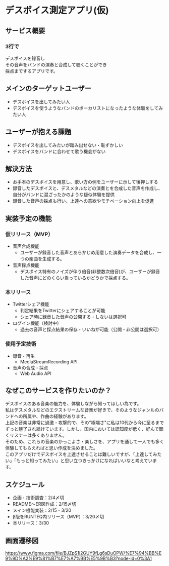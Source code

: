 # デスボイス測定アプリ(仮)

## サービス概要
### 3行で
デスボイスを録音し  
その音声をバンドの演奏と合成して聴くことができ  
採点までするアプリです。

## メインのターゲットユーザー
- デスボイスを出してみたい人
- デスボイスを使うようなバンドのボーカリストになったような体験をしてみたい人

## ユーザーが抱える課題
- デスボイスを出してみたいが踏み出せない・恥ずかしい
- デスボイスをバンドに合わせて歌う機会がない

## 解決方法
- お手本のデスボイスを用意し、歌い方の例をユーザーに示して後押しする
- 録音したデスボイスと、デスメタルなどの演奏とを合成した音声を作成し、自分がバンドに混ざったかのような疑似体験を提供
- 録音した音声の採点も行い、上達への意欲やモチベーション向上を促進

## 実装予定の機能
### 仮リリース（MVP）
- 音声合成機能  
  - ユーザーが録音した音声とあらかじめ用意した演奏データを合成し、一つの楽曲を生成する。
- 音声採点機能  
  - デスボイス特有のノイズが伴う倍音(非整数次倍音)が、ユーザーが録音した音声にどのくらい乗っているかどうかで採点する。

### 本リリース
- Twitterシェア機能  
  - 判定結果をTwitterにシェアすることが可能
  - シェア時に録音した音声の公開する・しないは選択可
- ログイン機能（検討中）
  - 過去の音声と採点結果の保存・いいねが可能（公開・非公開は選択可）

### 使用予定技術
- 録音・再生
  - MediaStreamRecording API
- 音声の合成・採点
  - Web Audio API

## なぜこのサービスを作りたいのか？
デスボイスのある音楽の魅力を、体験しながら知ってほしい為です。   
私はデスメタルなどのエクストリームな音楽が好きで、そのようなジャンルのバンドへの所属や、作曲の経験があります。  
上記の音楽は非常に過激・攻撃的で、その"極端さ"に私は10代から今に至るまでずっと魅了され続けています。しかし、国内においては認知度が低く、好んで聴くリスナーは多くありません。  
そのため、これらの音楽のかっこよさ・楽しさを、アプリを通して一人でも多く体験してもらえればと思い作成を決めました。  
このアプリだけでデスボイスを上達させることは難しいですが、「上達してみたい」「もっと知ってみたい」と思い立つきっかけになればいいなと考えています。 

## スケジュール
- 企画・技術調査：2/4〆切
- README〜ER図作成：2/15〆切
- メイン機能実装：2/15 - 3/20
- β版をRUNTEQ内リリース（MVP）：3/20〆切
- 本リリース：3/30

## 画面遷移図
https://www.figma.com/file/BJZpS1i2GUY9fLg6sDuOPW/%E7%94%BB%E9%9D%A2%E9%81%B7%E7%A7%BB%E5%9B%B3?node-id=0%3A1
